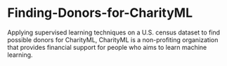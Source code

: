 # Finding-Donors-for-CharityML
Applying supervised learning techniques on a U.S. census dataset to find possible donors for CharityML, CharityML is a non-profiting organization that provides financial support for people who aims to learn machine learning.
